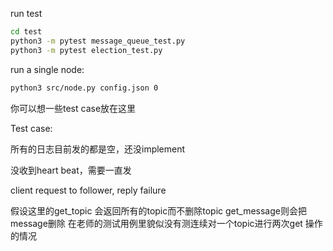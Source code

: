 



run test

```sh
cd test 
python3 -m pytest message_queue_test.py 
python3 -m pytest election_test.py  
```



run a single node:
```sh
python3 src/node.py config.json 0
```




你可以想一些test case放在这里

Test case:

所有的日志目前发的都是空，还没implement

没收到heart beat，需要一直发

client request to follower, reply failure



假设这里的get_topic 会返回所有的topic而不删除topic
get_message则会把message删除
在老师的测试用例里貌似没有测连续对一个topic进行两次get 操作的情况